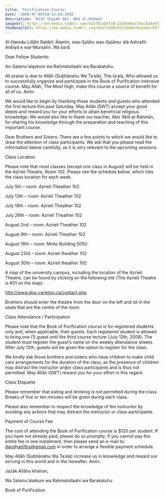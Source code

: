 ```yaml
---
title: 'Purification Course'
date: '2008-07-04T20:13:54.169Z'
description: 'With Shaykh Abū ʿAbd al-Raḥmān'
imageUrl: https://64.media.tumblr.com/da1f81abdf18c1b20b86acfbec8a4e6f/tumblr_mzntt17M4j1rs1gaeo1_1280.jpg
thumbnailUrl: https://64.media.tumblr.com/83a7c020c813308dbfbe1e6cc957fb85/tumblr_pceti5PapG1x5cs0do1_1280.jpg
---
```


Al-Ḥamdu-Lillāhi Rabbil-ʿĀlamīn, was-Ṣalātu was-Salāmu ʿalá Ashrafil-Anbiyā e wal-Mursalīn. Wa baʿd:

Dear Fellow Students:

As-Salamu’alaykum wa Raḥmatullaahi wa Barakatuhu.

All praise is due to Allāh (Subḥānahu Wa Taʿalá), The taʿalá, Who allowed us to successfully organize and participate in the Book of Purification intensive course. May Allāh, The Most High, make this course a source of benefit for all of us. Amīn.

We would like to begin by thanking those students and guests who attended the first lecture this past Saturday. May Allāh (SWT) accept your good deeds and reward you for your efforts to attain beneficial religious knowledge. We would also like to thank our teacher, Abū ʿAbd al-Raḥmān, for sharing his knowledge through the preparation and teaching of this important course.

Dear Brothers and Sisters: There are a few points to which we would like to draw the attention of class participants. We ask that you please read the information below carefully, as it is very relevant to the upcoming sessions.

Class Location

Please note that most classes (except one class in August) will be held in the Azrieli Theatre, Room 102. Please see the schedule below, which lists the class location for each week.

July 5th – room: Azrieli Theather 102

July 12th – room: Azrieli Theather 102

July 19th – room: Azrieli Theather 102

July 26th – room: Azrieli Theather 102

August 2nd – room: Azrieli Theather 102

August 9th – room: Azrieli Theather 102

August 16th – room: Minto Building 5050

August 23rd – room: Azrieli theather 102

August 30th – room: Azrieli theather 102

A map of the university campus, including the location of the Azrieli Theatre, can be found by clicking on the following link (The Azrieli Theatre is #31 on the map):

http://www.doe.carleton.ca/contact.php

Brothers should enter the theatre from the door on the left and sit in the seats that are the centre of the room.

Class Attendance / Participation

Please note that the Book of Purification course is for registered students only and, when applicable, their guests. Each registered student is allowed to bring one (1) guest until the third course lecture (July 12th, 2008). The student must register the guest’s name on the weekly attendance sheets. After July 12th, guests will be given the option to register for the class.

We kindly ask those brothers and sisters who have children to make child care arrangements for the duration of the class, as the presence of children may distract the instructor anḏor class participants and is thus not permitted. May Allāh (SWT) reward you for your effort in this regard.

Class Etiquette

Please remember that eating and drinking is not permitted during the class. Breaks of five or ten minutes will be given during each class.

Please also remember to respect the knowledge of the instructor by avoiding any actions that may distract the instructor or class participants.

Payment of Course Fee

The cost of attending the Book of Purification course is \$120 per student. If you have not already paid, please do so promptly. If you cannot pay the entire fee in one installment, then please send an e-mail to: darulḥadīths@gmail.com in order to arrange a flexible payment schedule.

May Allāh (Subḥānahu Wa Taʿalá) increase us in knowledge and reward our striving in this world and in the hereafter. Amīn.

Jazāk Allāhu khairan,

Wa Salamu’alaikum wa Raḥmatullaahi wa Barakatuhu

Book of Purification
